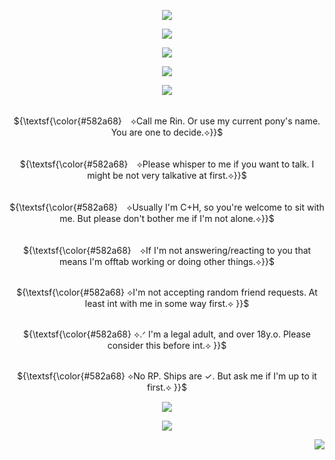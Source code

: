 <p align="center">
<img src=https://github.com/user-attachments/assets/a424e0c4-1a30-41a6-b9b9-e80c4ae99404>
</p>

<p align="center">
<img src=https://github.com/user-attachments/assets/275dce22-087a-41e5-b1bf-f1995095a9e9>
</p>

<p align="center">
<img src=https://github.com/user-attachments/assets/5ab87487-459c-4076-a164-87017a6676d8>
</p>

<p align="center">
<img src="https://readme-typing-svg.demolab.com?font=Love+Light&size=35&duration=5000&pause=3000&color=582a68&center=true&width=439&lines=Rummors!+Rummors!+Rummors!"./>
</p>


<p align="center">
<img src=https://github.com/user-attachments/assets/5ab87487-459c-4076-a164-87017a6676d8>
</p>

<p align="center">
     <br> ${\textsf{\color{#582a68}　⟡Call me Rin. Or use my current pony's name. You are one to decide.⟡}}$ 
 <br>
  </p>
 <p align="center">
     <br> ${\textsf{\color{#582a68}　⟡Please whisper to me if you want to talk. I might be not very talkative at first.⟡}}$ 
 <br>
  </p>
   <p align="center">
     <br> ${\textsf{\color{#582a68}　⟡Usually I'm C+H, so you're welcome to sit with me. But please don't bother me if I'm not alone.⟡}}$ 
 <br>
  </p>
   <p align="center">
     <br> ${\textsf{\color{#582a68}　⟡If I'm not answering/reacting to you that means I'm offtab working or doing other things.⟡}}$ 
 <br>
  </p>
    <p align="center">
     <br> ${\textsf{\color{#582a68}  ⟡I'm not accepting random friend requests. At least int with me in some way first.⟡ }}$ 
 <br>
  </p>
 <p align="center">
     <br> ${\textsf{\color{#582a68}  ⟡.ᐟ I'm a legal adult, and over 18y.o. Please consider this before int.⟡ }}$ 
 <br>
  </p>
   <p align="center">
     <br> ${\textsf{\color{#582a68}  ⟡No RP. Ships are ✓. But ask me if I'm up to it first.⟡ }}$ 
 <br>
  </p>

<p align="center">
<img src=https://github.com/user-attachments/assets/5ab87487-459c-4076-a164-87017a6676d8>
</p>

<p align="center">
<img src=https://github.com/user-attachments/assets/a545ee86-5e3e-4efd-9152-1ca40a92a23c>
</p>

<p align="right"> 
 <img src="https://komarev.com/ghpvc/?username=brouillage&color=582a68&style=plastic&label=♱+I+see+you+;>+♱"/>
<p align="center">
